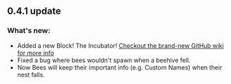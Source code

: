 ## 0.4.1 update
### What's new:

* Added a new Block! The Incubator! [Checkout the brand-new GitHub wiki for more info](https://github.com/melontini/m-tweaks/wiki/2.Block-tweaks#incubator-041)
* Fixed a bug where bees wouldn't spawn when a beehive fell.
* Now Bees will keep their important info (e.g. Custom Names) when their nest falls.

